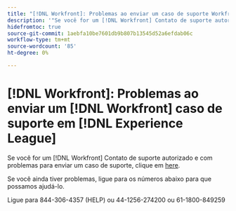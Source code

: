 ```yaml
---
title: "[!DNL Workfront]: Problemas ao enviar um caso de suporte Workfront no Experience League"
description: '"Se você for um [!DNL Workfront] Contato de suporte autorizado e com problemas ao enviar um caso de suporte, ligue para os números abaixo para que possamos ajudá-lo.'
hidefromtoc: true
source-git-commit: 1aebfa10be7601db9b807b13545d52a6efdab06c
workflow-type: tm+mt
source-wordcount: '85'
ht-degree: 0%

---
```



# [!DNL Workfront]: Problemas ao enviar um [!DNL Workfront] caso de suporte em [!DNL Experience League]

Se você for um [!DNL Workfront] Contato de suporte autorizado e com problemas para enviar um caso de suporte, clique em [here](https://workfrontpartners.force.com/one/s/).

Se você ainda tiver problemas, ligue para os números abaixo para que possamos ajudá-lo.

Ligue para 844-306-4357 (HELP) ou 44-1256-274200 ou 61-1800-849259
